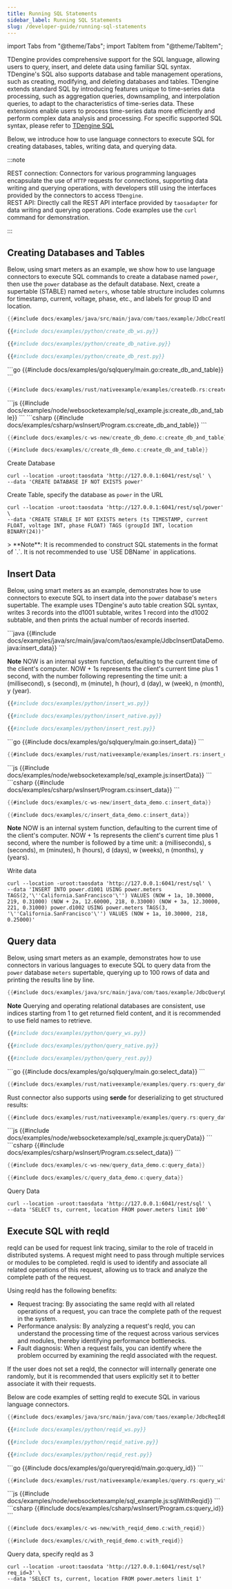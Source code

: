 ```yaml
---
title: Running SQL Statements
sidebar_label: Running SQL Statements
slug: /developer-guide/running-sql-statements
---
```


import Tabs from "@theme/Tabs";
import TabItem from "@theme/TabItem";

TDengine provides comprehensive support for the SQL language, allowing users to query, insert, and delete data using familiar SQL syntax. TDengine's SQL also supports database and table management operations, such as creating, modifying, and deleting databases and tables. TDengine extends standard SQL by introducing features unique to time-series data processing, such as aggregation queries, downsampling, and interpolation queries, to adapt to the characteristics of time-series data. These extensions enable users to process time-series data more efficiently and perform complex data analysis and processing. For specific supported SQL syntax, please refer to [TDengine SQL](../../tdengine-reference/sql-manual/)

Below, we introduce how to use language connectors to execute SQL for creating databases, tables, writing data, and querying data.

:::note

REST connection: Connectors for various programming languages encapsulate the use of `HTTP` requests for connections, supporting data writing and querying operations, with developers still using the interfaces provided by the connectors to access `TDengine`.  
REST API: Directly call the REST API interface provided by `taosadapter` for data writing and querying operations. Code examples use the `curl` command for demonstration.

:::

## Creating Databases and Tables

Below, using smart meters as an example, we show how to use language connectors to execute SQL commands to create a database named `power`, then use the `power` database as the default database.
Next, create a supertable (STABLE) named `meters`, whose table structure includes columns for timestamp, current, voltage, phase, etc., and labels for group ID and location.

<Tabs defaultValue="java" groupId="lang">
<TabItem value="java" label="Java">

```java
{{#include docs/examples/java/src/main/java/com/taos/example/JdbcCreatDBDemo.java:create_db_and_table}}
```

</TabItem>
<TabItem label="Python" value="python">

```python title="WebSocket Connection"
{{#include docs/examples/python/create_db_ws.py}}
```

```python title="Native Connection"
{{#include docs/examples/python/create_db_native.py}}
```

```python title="Rest Connection"
{{#include docs/examples/python/create_db_rest.py}}
```

</TabItem>
<TabItem label="Go" value="go">
```go
{{#include docs/examples/go/sqlquery/main.go:create_db_and_table}}
```
</TabItem>
<TabItem label="Rust" value="rust">

```rust
{{#include docs/examples/rust/nativeexample/examples/createdb.rs:create_db_and_table}}
```

</TabItem>
<TabItem label="Node.js" value="node">
```js
{{#include docs/examples/node/websocketexample/sql_example.js:create_db_and_table}}
```
</TabItem>
<TabItem label="C#" value="csharp">
```csharp
{{#include docs/examples/csharp/wsInsert/Program.cs:create_db_and_table}}
```
</TabItem>
<TabItem label="C" value="c">

```c  title="WebSocket Connection"
{{#include docs/examples/c-ws-new/create_db_demo.c:create_db_and_table}}
```

```c  title="Native Connection"
{{#include docs/examples/c/create_db_demo.c:create_db_and_table}}
```

</TabItem>
<TabItem label="REST API" value="rest">

Create Database

```shell
curl --location -uroot:taosdata 'http://127.0.0.1:6041/rest/sql' \
--data 'CREATE DATABASE IF NOT EXISTS power'
```

Create Table, specify the database as `power` in the URL

```shell
curl --location -uroot:taosdata 'http://127.0.0.1:6041/rest/sql/power' \
--data 'CREATE STABLE IF NOT EXISTS meters (ts TIMESTAMP, current FLOAT, voltage INT, phase FLOAT) TAGS (groupId INT, location BINARY(24))'
```

</TabItem>
</Tabs>
> **Note**: It is recommended to construct SQL statements in the format of `<dbName>.<tableName>`. It is not recommended to use `USE DBName` in applications.

## Insert Data

Below, using smart meters as an example, demonstrates how to use connectors to execute SQL to insert data into the `power` database's `meters` supertable. The example uses TDengine's auto table creation SQL syntax, writes 3 records into the d1001 subtable, writes 1 record into the d1002 subtable, and then prints the actual number of records inserted.

<Tabs defaultValue="java" groupId="lang">
<TabItem value="java" label="Java">
```java
{{#include docs/examples/java/src/main/java/com/taos/example/JdbcInsertDataDemo.java:insert_data}}
```

**Note**
NOW is an internal system function, defaulting to the current time of the client's computer. NOW + 1s represents the client's current time plus 1 second, with the number following representing the time unit: a (millisecond), s (second), m (minute), h (hour), d (day), w (week), n (month), y (year).

</TabItem>
<TabItem label="Python" value="python">

```python title="WebSocket Connection"
{{#include docs/examples/python/insert_ws.py}}
```

```python title="Native Connection"
{{#include docs/examples/python/insert_native.py}}
```

```python title="Rest Connection"
{{#include docs/examples/python/insert_rest.py}}
```

</TabItem>
<TabItem label="Go" value="go">
```go
{{#include docs/examples/go/sqlquery/main.go:insert_data}}
```
</TabItem>
<TabItem label="Rust" value="rust">

```rust
{{#include docs/examples/rust/nativeexample/examples/insert.rs:insert_data}}
```

</TabItem>
<TabItem label="Node.js" value="node">
```js
{{#include docs/examples/node/websocketexample/sql_example.js:insertData}}
```
</TabItem>
<TabItem label="C#" value="csharp">
```csharp
{{#include docs/examples/csharp/wsInsert/Program.cs:insert_data}}
```
</TabItem>
<TabItem label="C" value="c">

```c title="WebSocket Connection"
{{#include docs/examples/c-ws-new/insert_data_demo.c:insert_data}}
```

```c title="Native Connection"
{{#include docs/examples/c/insert_data_demo.c:insert_data}}
```

**Note**
NOW is an internal system function, defaulting to the current time of the client's computer. NOW + 1s represents the client's current time plus 1 second, where the number is followed by a time unit: a (milliseconds), s (seconds), m (minutes), h (hours), d (days), w (weeks), n (months), y (years).
</TabItem>
<TabItem label="REST API" value="rest">

Write data

```shell
curl --location -uroot:taosdata 'http://127.0.0.1:6041/rest/sql' \
--data 'INSERT INTO power.d1001 USING power.meters TAGS(2,'\''California.SanFrancisco'\'') VALUES (NOW + 1a, 10.30000, 219, 0.31000) (NOW + 2a, 12.60000, 218, 0.33000) (NOW + 3a, 12.30000, 221, 0.31000) power.d1002 USING power.meters TAGS(3, '\''California.SanFrancisco'\'') VALUES (NOW + 1a, 10.30000, 218, 0.25000)'
```

</TabItem>
</Tabs>

## Query data

Below, using smart meters as an example, demonstrates how to use connectors in various languages to execute SQL to query data from the `power` database `meters` supertable, querying up to 100 rows of data and printing the results line by line.

<Tabs defaultValue="java" groupId="lang">
<TabItem label="Java" value="java">

```java
{{#include docs/examples/java/src/main/java/com/taos/example/JdbcQueryDemo.java:query_data}}
```

**Note** Querying and operating relational databases are consistent, use indices starting from 1 to get returned field content, and it is recommended to use field names to retrieve.

</TabItem>
<TabItem label="Python" value="python">

```python title="WebSocket Connection"
{{#include docs/examples/python/query_ws.py}}
```

```python title="Native Connection"
{{#include docs/examples/python/query_native.py}}
```

```python title="Rest Connection"
{{#include docs/examples/python/query_rest.py}}
```

</TabItem>
<TabItem label="Go" value="go">
```go
{{#include docs/examples/go/sqlquery/main.go:select_data}}
```
</TabItem>
<TabItem label="Rust" value="rust">

```rust
{{#include docs/examples/rust/nativeexample/examples/query.rs:query_data}}
```

Rust connector also supports using **serde** for deserializing to get structured results:

```rust
{{#include docs/examples/rust/nativeexample/examples/query.rs:query_data_2}}
```

</TabItem>
<TabItem label="Node.js" value="node">
```js
{{#include docs/examples/node/websocketexample/sql_example.js:queryData}}
```
</TabItem>
<TabItem label="C#" value="csharp">
```csharp
{{#include docs/examples/csharp/wsInsert/Program.cs:select_data}}
```
</TabItem>
<TabItem label="C" value="c">

```c  title="WebSocket Connection"
{{#include docs/examples/c-ws-new/query_data_demo.c:query_data}}
```

```c  title="Native Connection"
{{#include docs/examples/c/query_data_demo.c:query_data}}
```

</TabItem>
<TabItem label="REST API" value="rest">

Query Data

```shell
curl --location -uroot:taosdata 'http://127.0.0.1:6041/rest/sql' \
--data 'SELECT ts, current, location FROM power.meters limit 100'
```

</TabItem>
</Tabs>

## Execute SQL with reqId

reqId can be used for request link tracing, similar to the role of traceId in distributed systems. A request might need to pass through multiple services or modules to be completed. reqId is used to identify and associate all related operations of this request, allowing us to track and analyze the complete path of the request.

Using reqId has the following benefits:

- Request tracing: By associating the same reqId with all related operations of a request, you can trace the complete path of the request in the system.
- Performance analysis: By analyzing a request's reqId, you can understand the processing time of the request across various services and modules, thereby identifying performance bottlenecks.
- Fault diagnosis: When a request fails, you can identify where the problem occurred by examining the reqId associated with the request.

If the user does not set a reqId, the connector will internally generate one randomly, but it is recommended that users explicitly set it to better associate it with their requests.

Below are code examples of setting reqId to execute SQL in various language connectors.

<Tabs defaultValue="java" groupId="lang">
<TabItem label="Java" value="java">

```java
{{#include docs/examples/java/src/main/java/com/taos/example/JdbcReqIdDemo.java:with_reqid}}
```

</TabItem>
<TabItem label="Python" value="python">

```python title="WebSocket Connection"
{{#include docs/examples/python/reqid_ws.py}}
```

```python title="Native Connection"
{{#include docs/examples/python/reqid_native.py}}
```

```python title="Rest Connection"
{{#include docs/examples/python/reqid_rest.py}}
```

</TabItem>
<TabItem label="Go" value="go">
```go
{{#include docs/examples/go/queryreqid/main.go:query_id}}
```
</TabItem>
<TabItem label="Rust" value="rust">

```rust
{{#include docs/examples/rust/nativeexample/examples/query.rs:query_with_req_id}}
```

</TabItem>
<TabItem label="Node.js" value="node">
```js
{{#include docs/examples/node/websocketexample/sql_example.js:sqlWithReqid}}
```
</TabItem>
<TabItem label="C#" value="csharp">
```csharp
{{#include docs/examples/csharp/wsInsert/Program.cs:query_id}}
```
</TabItem>
<TabItem label="C" value="c">

```c "WebSocket Connection"
{{#include docs/examples/c-ws-new/with_reqid_demo.c:with_reqid}}
```

```c "Native Connection"
{{#include docs/examples/c/with_reqid_demo.c:with_reqid}}
```

</TabItem>
<TabItem label="REST API" value="rest">

Query data, specify reqId as 3

```shell
curl --location -uroot:taosdata 'http://127.0.0.1:6041/rest/sql?req_id=3' \
--data 'SELECT ts, current, location FROM power.meters limit 1'
```

</TabItem>
</Tabs>
